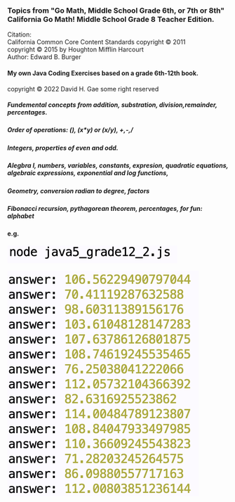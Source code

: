 ### Topics from "Go Math, Middle School Grade 6th, or 7th or 8th" 	California Go Math! Middle School Grade 8 Teacher Edition.

Citation: </br> California Common Core Content Standards copyright © 2011 </br>
         copyright © 2015 by Houghton Mifflin Harcourt </br>
         Author: Edward B. Burger </br>

#### My own Java Coding Exercises based on a grade 6th-12th book.
copyright © 2022 David H. Gae some right reserved </br>


##### Fundemental concepts from addition, substration, division,remainder, percentages.


##### Order of operations: (), (x*y) or (x/y), +,-,/


##### Integers, properties of even and odd.


##### Alegbra I, numbers, variables, constants, expresion, quadratic equations, algebraic expressions, exponential and log functions, 

##### Geometry, conversion radian to degree, factors

##### Fibonacci recursion, pythagorean theorem, percentages, for fun: alphabet 


#### e.g.

![Figure 1](https://github.com/davidhyongae2/javascript_exercises/blob/main/Figure1.png) <br>

![Figure 1](https://github.com/davidhyongae2/javascript_exercises/blob/main/Figure2.png) <br>




